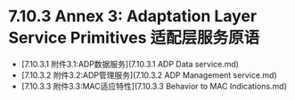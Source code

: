 # 7.10.3 Annex 3: Adaptation Layer Service Primitives 适配层服务原语

* [7.10.3.1 附件3.1:ADP数据服务](7.10.3.1 ADP Data service.md)
* [7.10.3.2 附件3.2:ADP管理服务](7.10.3.2 ADP Management service.md)
* [7.10.3.3 附件3.3:MAC适应特性](7.10.3.3 Behavior to MAC Indications.md)
